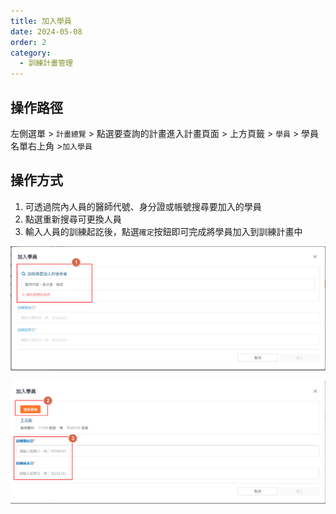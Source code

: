 ```yaml
---
title: 加入學員
date: 2024-05-08
order: 2
category:
  - 訓練計畫管理
---
```


## 操作路徑

左側選單 > ```計畫總覽``` > 點選要查詢的計畫進入計畫頁面 > 上方頁籤 > ```學員``` >  學員名單右上角 >```加入學員```

## 操作方式

1. 可透過院內人員的醫師代號、身分證或帳號搜尋要加入的學員
2. 點選重新搜尋可更換人員
3. 輸入人員的訓練起訖後，點選```確定```按鈕即可完成將學員加入到訓練計畫中

![搜尋加入學員](images/add-student-to-program-1.png)

![設定學員訓練起訖](images/add-student-to-program-2.png)
